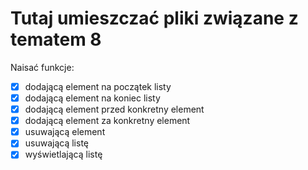 # Tutaj umieszczać pliki związane z tematem 8
Naisać funkcje:  
- [x] dodającą element na początek listy
- [x] dodającą element na koniec listy
- [x] dodającą element przed konkretny element
- [x] dodającą element za konkretny element
- [x] usuwającą element
- [x] usuwającą listę
- [x] wyświetlającą listę